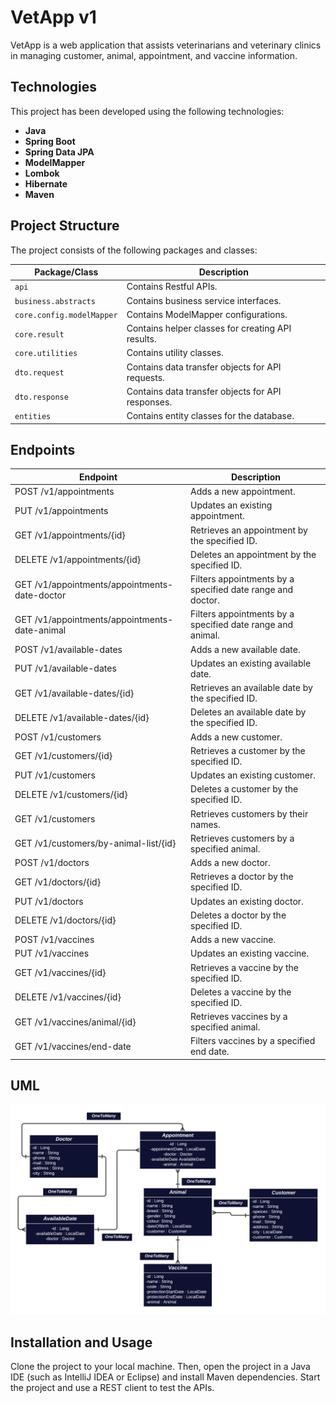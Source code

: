 # VetApp v1

VetApp is a web application that assists veterinarians and veterinary clinics in managing customer, animal, appointment, and vaccine information.

## Technologies

This project has been developed using the following technologies:

- **Java**
- **Spring Boot**
- **Spring Data JPA**
- **ModelMapper**
- **Lombok**
- **Hibernate**
- **Maven**

## Project Structure

The project consists of the following packages and classes:

| Package/Class                     | Description                            |
|-----------------------------------|----------------------------------------|
| `api`                             | Contains Restful APIs.                 |
| `business.abstracts`              | Contains business service interfaces.  |
| `core.config.modelMapper`         | Contains ModelMapper configurations.   |
| `core.result`                     | Contains helper classes for creating API results. |
| `core.utilities`                  | Contains utility classes.              |
| `dto.request`                     | Contains data transfer objects for API requests. |
| `dto.response`                    | Contains data transfer objects for API responses. |
| `entities`                        | Contains entity classes for the database. |

## Endpoints

| Endpoint                           | Description                            |
|------------------------------------|----------------------------------------|
| POST /v1/appointments              | Adds a new appointment.                |
| PUT /v1/appointments               | Updates an existing appointment.       |
| GET /v1/appointments/{id}         | Retrieves an appointment by the specified ID. |
| DELETE /v1/appointments/{id}      | Deletes an appointment by the specified ID. |
| GET /v1/appointments/appointments-date-doctor | Filters appointments by a specified date range and doctor. |
| GET /v1/appointments/appointments-date-animal | Filters appointments by a specified date range and animal. |
| POST /v1/available-dates           | Adds a new available date.            |
| PUT /v1/available-dates            | Updates an existing available date.   |
| GET /v1/available-dates/{id}      | Retrieves an available date by the specified ID. |
| DELETE /v1/available-dates/{id}   | Deletes an available date by the specified ID. |
| POST /v1/customers                 | Adds a new customer.                  |
| GET /v1/customers/{id}            | Retrieves a customer by the specified ID. |
| PUT /v1/customers                  | Updates an existing customer.          |
| DELETE /v1/customers/{id}         | Deletes a customer by the specified ID. |
| GET /v1/customers                  | Retrieves customers by their names.    |
| GET /v1/customers/by-animal-list/{id} | Retrieves customers by a specified animal. |
| POST /v1/doctors                   | Adds a new doctor.                    |
| GET /v1/doctors/{id}              | Retrieves a doctor by the specified ID. |
| PUT /v1/doctors                    | Updates an existing doctor.           |
| DELETE /v1/doctors/{id}           | Deletes a doctor by the specified ID. |
| POST /v1/vaccines                  | Adds a new vaccine.                   |
| PUT /v1/vaccines                   | Updates an existing vaccine.          |
| GET /v1/vaccines/{id}             | Retrieves a vaccine by the specified ID. |
| DELETE /v1/vaccines/{id}          | Deletes a vaccine by the specified ID. |
| GET /v1/vaccines/animal/{id}      | Retrieves vaccines by a specified animal. |
| GET /v1/vaccines/end-date          | Filters vaccines by a specified end date. |


## UML
<img src ="Veterinary_Uml_Diagram.png"/>


## Installation and Usage

Clone the project to your local machine. Then, open the project in a Java IDE (such as IntelliJ IDEA or Eclipse) and install Maven dependencies. Start the project and use a REST client to test the APIs.

